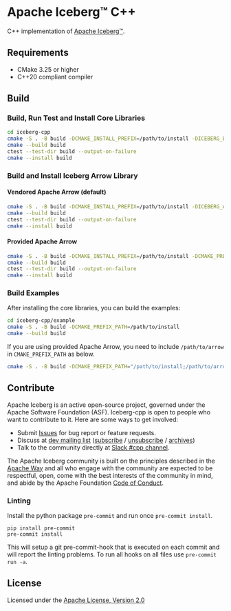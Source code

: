<!--
  ~ Licensed to the Apache Software Foundation (ASF) under one
  ~ or more contributor license agreements.  See the NOTICE file
  ~ distributed with this work for additional information
  ~ regarding copyright ownership.  The ASF licenses this file
  ~ to you under the Apache License, Version 2.0 (the
  ~ "License"); you may not use this file except in compliance
  ~ with the License.  You may obtain a copy of the License at
  ~
  ~   http://www.apache.org/licenses/LICENSE-2.0
  ~
  ~ Unless required by applicable law or agreed to in writing,
  ~ software distributed under the License is distributed on an
  ~ "AS IS" BASIS, WITHOUT WARRANTIES OR CONDITIONS OF ANY
  ~ KIND, either express or implied.  See the License for the
  ~ specific language governing permissions and limitations
  ~ under the License.
-->

# Apache Iceberg™ C++

C++ implementation of [Apache Iceberg™](https://iceberg.apache.org/).

## Requirements

- CMake 3.25 or higher
- C++20 compliant compiler

## Build

### Build, Run Test and Install Core Libraries

```bash
cd iceberg-cpp
cmake -S . -B build -DCMAKE_INSTALL_PREFIX=/path/to/install -DICEBERG_BUILD_STATIC=ON -DICEBERG_BUILD_SHARED=ON
cmake --build build
ctest --test-dir build --output-on-failure
cmake --install build
```

### Build and Install Iceberg Arrow Library

#### Vendored Apache Arrow (default)

```bash
cmake -S . -B build -DCMAKE_INSTALL_PREFIX=/path/to/install -DICEBERG_ARROW=ON
cmake --build build
ctest --test-dir build --output-on-failure
cmake --install build
```

#### Provided Apache Arrow

```bash
cmake -S . -B build -DCMAKE_INSTALL_PREFIX=/path/to/install -DCMAKE_PREFIX_PATH=/path/to/arrow -DICEBERG_ARROW=ON
cmake --build build
ctest --test-dir build --output-on-failure
cmake --install build
```

### Build Examples

After installing the core libraries, you can build the examples:

```bash
cd iceberg-cpp/example
cmake -S . -B build -DCMAKE_PREFIX_PATH=/path/to/install
cmake --build build
```

If you are using provided Apache Arrow, you need to include `/path/to/arrow` in `CMAKE_PREFIX_PATH` as below.

```bash
cmake -S . -B build -DCMAKE_PREFIX_PATH="/path/to/install;/path/to/arrow"
```

## Contribute

Apache Iceberg is an active open-source project, governed under the Apache Software Foundation (ASF). Iceberg-cpp is open to people who want to contribute to it. Here are some ways to get involved:

- Submit [Issues](https://github.com/apache/iceberg-cpp/issues/new) for bug report or feature requests.
- Discuss at [dev mailing list](mailto:dev@iceberg.apache.org) ([subscribe](<mailto:dev-subscribe@iceberg.apache.org?subject=(send%20this%20email%20to%20subscribe)>) / [unsubscribe](<mailto:dev-unsubscribe@iceberg.apache.org?subject=(send%20this%20email%20to%20unsubscribe)>) / [archives](https://lists.apache.org/list.html?dev@iceberg.apache.org))
- Talk to the community directly at [Slack #cpp channel](https://join.slack.com/t/apache-iceberg/shared_invite/zt-1zbov3k6e-KtJfoaxp97YfX6dPz1Bk7A).

The Apache Iceberg community is built on the principles described in the [Apache Way](https://www.apache.org/theapacheway/index.html) and all who engage with the community are expected to be respectful, open, come with the best interests of the community in mind, and abide by the Apache Foundation [Code of Conduct](https://www.apache.org/foundation/policies/conduct.html).

### Linting

Install the python package `pre-commit` and run once `pre-commit install`.

```
pip install pre-commit
pre-commit install
```

This will setup a git pre-commit-hook that is executed on each commit and will report the linting problems. To run all hooks on all files use `pre-commit run -a`.

## License

Licensed under the [Apache License, Version 2.0](http://www.apache.org/licenses/LICENSE-2.0)
